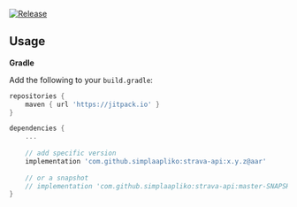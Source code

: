 [![Release](https://jitpack.io/v/simplaapliko/strava-api.svg)](https://jitpack.io/#simplaapliko/strava-api)

## Usage

**Gradle**

Add the following to your `build.gradle`:
```gradle
repositories {
    maven { url 'https://jitpack.io' }
}

dependencies {
    ...
    
    // add specific version
    implementation 'com.github.simplaapliko:strava-api:x.y.z@aar'
    
    // or a snapshot
    // implementation 'com.github.simplaapliko:strava-api:master-SNAPSHOT@aar'
}
```
